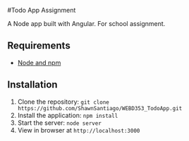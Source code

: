 #Todo App Assignment 

A Node app built with Angular. For school assignment.

## Requirements

- [Node and npm](http://nodejs.org)

## Installation

1. Clone the repository: `git clone https://github.com/ShawnSantiago/WEBD353_TodoApp.git`
2. Install the application: `npm install`
3. Start the server: `node server`
4. View in browser at `http://localhost:3000`